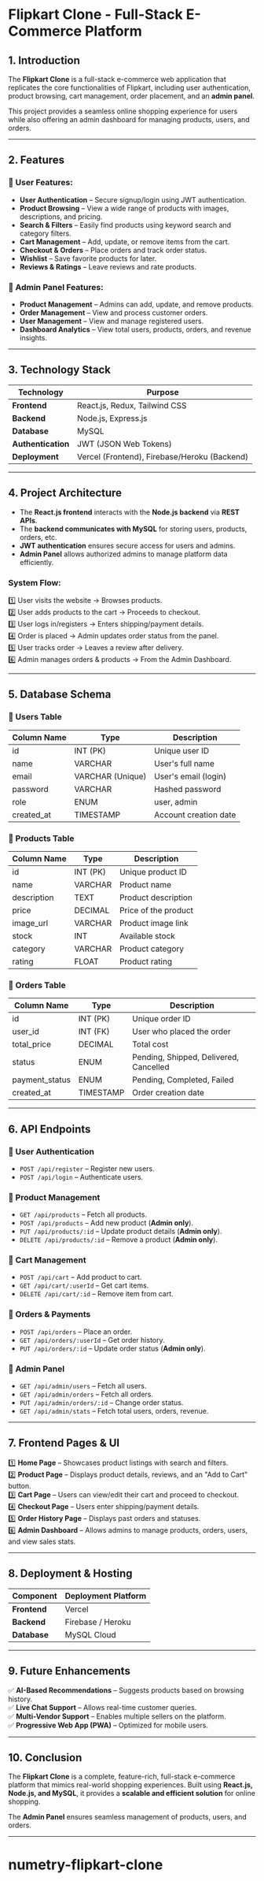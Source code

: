 # Flipkart Clone - Full-Stack E-Commerce Platform

## 1. Introduction
The **Flipkart Clone** is a full-stack e-commerce web application that replicates the core functionalities of Flipkart, including user authentication, product browsing, cart management, order placement, and an **admin panel**. 

This project provides a seamless online shopping experience for users while also offering an admin dashboard for managing products, users, and orders.

---

## 2. Features

### 🔹 User Features:
- **User Authentication** – Secure signup/login using JWT authentication.
- **Product Browsing** – View a wide range of products with images, descriptions, and pricing.
- **Search & Filters** – Easily find products using keyword search and category filters.
- **Cart Management** – Add, update, or remove items from the cart.
- **Checkout & Orders** – Place orders and track order status.
- **Wishlist** – Save favorite products for later.
- **Reviews & Ratings** – Leave reviews and rate products.

### 🔹 Admin Panel Features:
- **Product Management** – Admins can add, update, and remove products.
- **Order Management** – View and process customer orders.
- **User Management** – View and manage registered users.
- **Dashboard Analytics** – View total users, products, orders, and revenue insights.

---

## 3. Technology Stack

| Technology    | Purpose                     |
|--------------|-----------------------------|
| **Frontend**  | React.js, Redux, Tailwind CSS |
| **Backend**   | Node.js, Express.js         |
| **Database**  | MySQL                        |
| **Authentication** | JWT (JSON Web Tokens) |
| **Deployment** | Vercel (Frontend), Firebase/Heroku (Backend) |

---

## 4. Project Architecture

- The **React.js frontend** interacts with the **Node.js backend** via **REST APIs**.
- The **backend communicates with MySQL** for storing users, products, orders, etc.
- **JWT authentication** ensures secure access for users and admins.
- **Admin Panel** allows authorized admins to manage platform data efficiently.


### **System Flow:**
1️⃣ User visits the website → Browses products.  
2️⃣ User adds products to the cart → Proceeds to checkout.  
3️⃣ User logs in/registers → Enters shipping/payment details.  
4️⃣ Order is placed → Admin updates order status from the panel.  
5️⃣ User tracks order → Leaves a review after delivery.  
6️⃣ Admin manages orders & products → From the Admin Dashboard.  

---

## 5. Database Schema

### 🔹 Users Table
| Column Name  | Type        | Description           |
|-------------|------------|-----------------------|
| id          | INT (PK)    | Unique user ID       |
| name        | VARCHAR     | User's full name     |
| email       | VARCHAR (Unique) | User's email (login) |
| password    | VARCHAR     | Hashed password      |
| role        | ENUM       | user, admin          |
| created_at  | TIMESTAMP   | Account creation date |

### 🔹 Products Table
| Column Name  | Type        | Description           |
|-------------|------------|-----------------------|
| id          | INT (PK)    | Unique product ID    |
| name        | VARCHAR     | Product name         |
| description | TEXT        | Product description  |
| price       | DECIMAL     | Price of the product |
| image_url   | VARCHAR     | Product image link   |
| stock       | INT         | Available stock      |
| category    | VARCHAR     | Product category     |
| rating      | FLOAT       | Product rating       |

### 🔹 Orders Table
| Column Name  | Type        | Description               |
|-------------|------------|---------------------------|
| id          | INT (PK)    | Unique order ID          |
| user_id     | INT (FK)    | User who placed the order |
| total_price | DECIMAL     | Total cost               |
| status      | ENUM       | Pending, Shipped, Delivered, Cancelled |
| payment_status | ENUM    | Pending, Completed, Failed |
| created_at  | TIMESTAMP   | Order creation date      |

---

## 6. API Endpoints

### 🔹 User Authentication
- `POST /api/register` – Register new users.
- `POST /api/login` – Authenticate users.

### 🔹 Product Management
- `GET /api/products` – Fetch all products.
- `POST /api/products` – Add new product (**Admin only**).
- `PUT /api/products/:id` – Update product details (**Admin only**).
- `DELETE /api/products/:id` – Remove a product (**Admin only**).

### 🔹 Cart Management
- `POST /api/cart` – Add product to cart.
- `GET /api/cart/:userId` – Get cart items.
- `DELETE /api/cart/:id` – Remove item from cart.

### 🔹 Orders & Payments
- `POST /api/orders` – Place an order.
- `GET /api/orders/:userId` – Get order history.
- `PUT /api/orders/:id` – Update order status (**Admin only**).

### 🔹 Admin Panel
- `GET /api/admin/users` – Fetch all users.
- `GET /api/admin/orders` – Fetch all orders.
- `PUT /api/admin/orders/:id` – Change order status.
- `GET /api/admin/stats` – Fetch total users, orders, revenue.

---

## 7. Frontend Pages & UI

1️⃣ **Home Page** – Showcases product listings with search and filters.  
2️⃣ **Product Page** – Displays product details, reviews, and an "Add to Cart" button.  
3️⃣ **Cart Page** – Users can view/edit their cart and proceed to checkout.  
4️⃣ **Checkout Page** – Users enter shipping/payment details.  
5️⃣ **Order History Page** – Displays past orders and statuses.  
6️⃣ **Admin Dashboard** – Allows admins to manage products, orders, users, and view sales stats.  

---

## 8. Deployment & Hosting

| Component  | Deployment Platform |
|------------|----------------------|
| **Frontend** | Vercel |
| **Backend**  | Firebase / Heroku |
| **Database** | MySQL Cloud |

---

## 9. Future Enhancements

✅ **AI-Based Recommendations** – Suggests products based on browsing history.  
✅ **Live Chat Support** – Allows real-time customer queries.  
✅ **Multi-Vendor Support** – Enables multiple sellers on the platform.  
✅ **Progressive Web App (PWA)** – Optimized for mobile users.  

---

## 10. Conclusion
The **Flipkart Clone** is a complete, feature-rich, full-stack e-commerce platform that mimics real-world shopping experiences. Built using **React.js, Node.js, and MySQL**, it provides a **scalable and efficient solution** for online shopping.

The **Admin Panel** ensures seamless management of products, users, and orders. 



---


 # numetry-flipkart-clone
